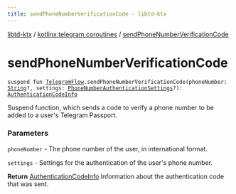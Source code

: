 ```yaml
---
title: sendPhoneNumberVerificationCode - libtd-ktx
---
```


[libtd-ktx](../index.html) / [kotlinx.telegram.coroutines](index.html) / [sendPhoneNumberVerificationCode](./send-phone-number-verification-code.html)

# sendPhoneNumberVerificationCode

`suspend fun `[`TelegramFlow`](../kotlinx.telegram.core/-telegram-flow/index.html)`.sendPhoneNumberVerificationCode(phoneNumber: `[`String`](https://kotlinlang.org/api/latest/jvm/stdlib/kotlin/-string/index.html)`?, settings: `[`PhoneNumberAuthenticationSettings`](https://tdlibx.github.io/td/docs/org/drinkless/td/libcore/telegram/TdApi/PhoneNumberAuthenticationSettings.html)`?): `[`AuthenticationCodeInfo`](https://tdlibx.github.io/td/docs/org/drinkless/td/libcore/telegram/TdApi/AuthenticationCodeInfo.html)

Suspend function, which sends a code to verify a phone number to be added to a user's Telegram
Passport.

### Parameters

`phoneNumber` - The phone number of the user, in international format.

`settings` - Settings for the authentication of the user's phone number.

**Return**
[AuthenticationCodeInfo](https://tdlibx.github.io/td/docs/org/drinkless/td/libcore/telegram/TdApi/AuthenticationCodeInfo.html) Information about the authentication code that was sent.

